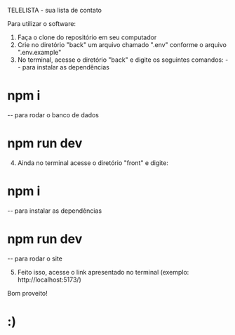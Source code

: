 TELELISTA - sua lista de contato

Para utilizar o software:
1. Faça o clone do repositório em seu computador
2. Crie no diretório "back" um arquivo chamado ".env" conforme o arquivo ".env.example"
3. No terminal, acesse o diretório "back" e digite os seguintes comandos:
-- para instalar as dependências
# npm i
-- para rodar o banco de dados
# npm run dev
4. Ainda no terminal acesse o diretório "front" e digite:
# npm i
-- para instalar as dependências
# npm run dev
-- para rodar o site

5. Feito isso, acesse o link apresentado no terminal (exemplo: http://localhost:5173/) 

Bom proveito! 

# :) #